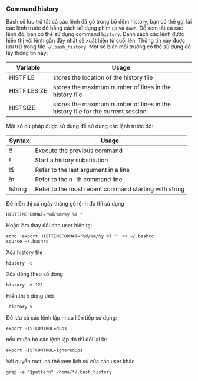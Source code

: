### Command history

Bash sẽ lưu trữ tất cả các lệnh đã gõ trong bộ đệm history, bạn có thể gọi lại các lệnh trước đó bằng cách sử dụng phím `up` và `down`. Để xem tất cả các lệnh đó, bạn có thể sử dụng command `history`. Danh sách các lệnh được hiển thị với lệnh gần đây nhất sẽ xuất hiện từ cuối lên. Thông tin này được lưu trữ trong file `~/.bash_history`. Một số biến môi trường có thể sử dụng để lấy thông tin này:

|Variable	|Usage|
|---|--|
|HISTFILE	|stores the location of the history file|
|HISTFILESIZE	|stores the maximum number of lines in the history file|
|HISTSIZE	|stores the maximum number of lines in the history file for the current session|

Một số cú pháp được sử dụng để sử dụng các lệnh trước đó:

|Syntax	|Usage|
|--|--|
|!!	|Execute the previous command|
|!	|Start a history substitution|
|!$	|Refer to the last argument in a line|
|!n	|Refer to the n-th command line|
|!string	|Refer to the most recent command starting with string|

Để hiển thị cả ngày tháng gõ lệnh đó thì sử dụng

	HISTTIMEFORMAT="%d/%m/%y %T "

Hoặc làm thay đổi cho user hiện tại

	echo 'export HISTTIMEFORMAT="%d/%m/%y %T "' >> ~/.bashrc
	source ~/.bashrc

Xóa history file 

	history -c

Xóa dòng theo số dòng

	history -d 121

Hiển thị 5 dòng thôi

	 history 5

Để lưu cả các lệnh lặp nhau liên tiếp sử dụng:

	export HISTCONTROL=dups

nếu muôn bỏ các lệnh lặp đó thì đổi lại là:

	export HISTCONTROL=ignoredups

Với quyền root, có thể xem lịch sử của các user khác

	grep -e "$pattern" /home/*/.bash_history